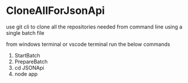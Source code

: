 # CloneAllForJsonApi
use git cli to clone all the repositories needed from command line using a single batch file

from windows terminal
or
vscode terminal
run the below commands

1.  StartBatch
2.  PrepareBatch
3.  cd JSONApi 
4.  node app
